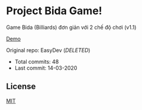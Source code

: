 # Project Bida Game!

Game Bida (Billiards) đơn giản với 2 chế độ chơi (v1.1)

[Demo](https://hoangtran0410.github.io/p5js-playground/bida/)

Original repo: EasyDev (*DELETED*)
+ Total commits: 48
+ Last commit: 14-03-2020

## License

[MIT](LICENSE)

